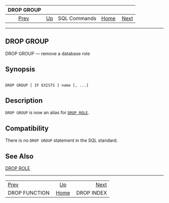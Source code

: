 <!--?xml version="1.0" encoding="UTF-8" standalone="no"?-->

|                   DROP GROUP                   |                                        |              |                                                       |                                          |
| :--------------------------------------------: | :------------------------------------- | :----------: | ----------------------------------------------------: | ---------------------------------------: |
| [Prev](sql-dropfunction.html "DROP FUNCTION")  | [Up](sql-commands.html "SQL Commands") | SQL Commands | [Home](index.html "PostgreSQL 17devel Documentation") |  [Next](sql-dropindex.html "DROP INDEX") |

***

## DROP GROUP

DROP GROUP — remove a database role

## Synopsis

```

DROP GROUP [ IF EXISTS ] name [, ...]
```

## Description

`DROP GROUP` is now an alias for [`DROP ROLE`](sql-droprole.html "DROP ROLE").

## Compatibility

There is no `DROP GROUP` statement in the SQL standard.

## See Also

[DROP ROLE](sql-droprole.html "DROP ROLE")

***

|                                                |                                                       |                                          |
| :--------------------------------------------- | :---------------------------------------------------: | ---------------------------------------: |
| [Prev](sql-dropfunction.html "DROP FUNCTION")  |         [Up](sql-commands.html "SQL Commands")        |  [Next](sql-dropindex.html "DROP INDEX") |
| DROP FUNCTION                                  | [Home](index.html "PostgreSQL 17devel Documentation") |                               DROP INDEX |
